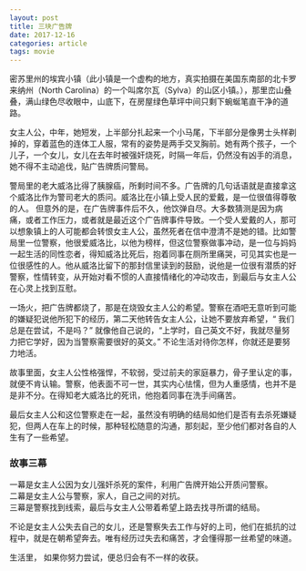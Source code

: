 ```yaml
---
layout: post
title: 三块广告牌
date: 2017-12-16
categories: article
tags: movie
---
```


密苏里州的埃宾小镇（此小镇是一个虚构的地方，真实拍摄在美国东南部的北卡罗来纳州（North Carolina）的一个叫席尔瓦（Sylva）的山区小镇。），那里峦山叠叠，满山绿色尽收眼中，山底下，在房屋绿色草坪中间只剩下蜿蜒笔直干净的道路。

女主人公，中年，她短发，上半部分扎起来一个小马尾，下半部分是像男士头样剃掉的，穿着蓝色的连体工人服，常有的姿势是两手交叉胸前。她有两个孩子，一个儿子，一个女儿，女儿在去年时被强奸烧死，时隔一年后，仍然没有凶手的消息，她不得不主动追伐，贴广告牌质问警局。

警局里的老大威洛比得了胰腺癌，所剩时间不多。广告牌的几句话语就是直接拿这个威洛比作为警司老大的质问。威洛比在小镇上受人民的爱戴，是一位很值得尊敬的人。 但意外的是，在广告牌事件后不久，他饮弹自尽。大多数猜测是因为病痛，或者工作压力，或者就是最近这个广告牌事件导致。一个受人爱戴的人，那可以想象镇上的人可能都会转恨女主人公，虽然死者在信中澄清不是她的错。比如警局里一位警察，他很爱威洛比，以他为榜样，但这位警察做事冲动，是一位与妈妈一起生活的同性恋者，得知威洛比死后，抱着同事在厕所里痛哭，可见其实也是一位很感性的人。他从威洛比留下的那封信里读到的鼓励，说他是一位很有潜质的好警察，性情转变，从开始对看不惯的人直接情绪化的冲动攻击，到最后与女主人公在心灵上找到互慰。

一场火，把广告牌都烧了，那是在烧毁女主人公的希望。警察在酒吧无意听到可能的嫌疑犯说他所犯下的经历，第二天他转告女主人公，让她不要放弃希望，“ 我们总是在尝试，不是吗？” 就像他自己说的，“上学时，自己英文不好，我就尽量努力把它学好，因为当警察需要很好的英文。” 不论生活对待你怎样，你就还是要努力地活。

故事里面，女主人公性格强悍，不软弱，受过前夫的家庭暴力，骨子里认定的事，就便不肯认输。警察，他表面不可一世，其实内心怯懦，但为人重感情，也并不是是非不分。在得知老大威洛比的死讯，他抱着同事在洗手间痛苦。


最后女主人公和这位警察走在一起，虽然没有明确的结局如他们是否有去杀死嫌疑犯，但两人在车上的时候，那种轻松随意的沟通，那刻起，至少他们都对各自的人生有了一些希望。


### 故事三幕

一幕是女主人公因为女儿强奸杀死的案件，利用广告牌开始公开质问警察。  
二幕是女主人公与警察，家人，自己之间的对抗。  
三幕是警察找到线索，最后与女主人公带着希望上路去找寻所谓的结局。


不论是女主人公失去自己的女儿，还是警察失去工作与好的上司，他们在抵抗的过程中，就是在朝希望奔去。唯有经历过失去和痛苦，才会懂得那一丝希望的味道。

生活里， 如果你努力尝试，便总归会有不一样的收获。


